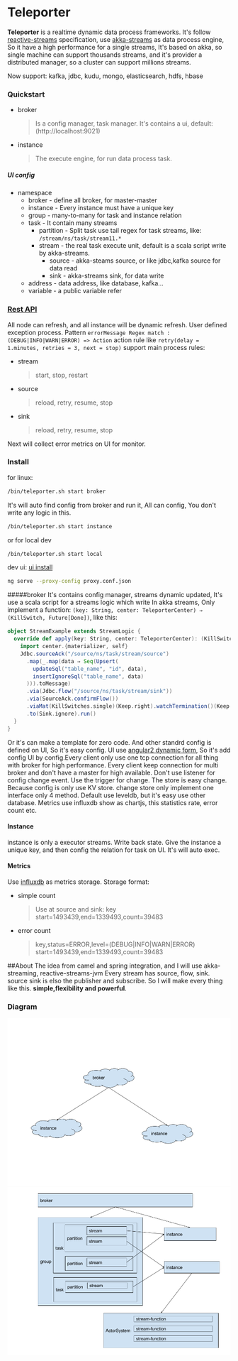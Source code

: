 # Teleporter

**Teleporter** is a realtime dynamic data process frameworks. It's follow [reactive-streams](https://github.com/reactive-streams/reactive-streams-jvm) specification, use [akka-streams](https://github.com/akka/akka) as data process engine, So it have a high performance for a single streams, It's based on akka, so single machine can support thousands streams, and it's provider a distributed manager, so a cluster can support millions streams.

Now support: kafka, jdbc, kudu, mongo, elasticsearch, hdfs, hbase

### Quickstart
 * broker
   > Is a config manager, task manager. It's contains a ui, default:(http://localhost:9021)
 * instance
   > The execute engine, for run data process task.

##### UI config
 - namespace
    - broker - define all broker, for master-master
    - instance - Every instance must have a unique key
    - group - many-to-many for task and instance relation
    - task - It contain many streams
        + partition - Split task use tail regex for task streams, like: `/stream/ns/task/stream11.*`
        + stream - the real task execute unit, default is a scala script write by akka-streams.
            * source - akka-steams source, or like jdbc,kafka source for data read
            * sink - akka-streams sink, for data write
    - address - data address, like database, kafka...
    - variable - a public variable refer
    
### [Rest API](docs/rest_api.md)
 
All node can refresh, and all instance will be dynamic refresh.
User defined exception process. Pattern `errorMessage Regex match : (DEBUG|INFO|WARN|ERROR) => Action`
action rule like `retry(delay = 1.minutes, retries = 3, next = stop)`
support main process rules:
- stream
    > start, stop, restart
- source
    > reload, retry, resume, stop
- sink
    > reload, retry, resume, stop
    
Next will collect error metrics on UI for monitor.

### Install
for linux:
```bash
/bin/teleporter.sh start broker
```
It's will auto find config from broker and run it, All can config, You don't write any logic in this.
```bash
/bin/teleporter.sh start instance
```
or for local dev
```bash
/bin/teleporter.sh start local
```
dev ui:
[ui install](ui/README.md)
```bash
ng serve --proxy-config proxy.conf.json
```

#####broker
It's contains config manager, streams dynamic updated, It's use a scala script for a streams logic which write In akka streams, Only implement a function:
`(key: String, center: TeleporterCenter) ⇒ (KillSwitch, Future[Done])`, like this:
```scala
object StreamExample extends StreamLogic {
  override def apply(key: String, center: TeleporterCenter): (KillSwitch, Future[Done]) = {
    import center.{materializer, self}
    Jdbc.sourceAck("/source/ns/task/stream/source")
      .map(_.map(data ⇒ Seq(Upsert(
        updateSql("table_name", "id", data),
        insertIgnoreSql("table_name", data)
      ))).toMessage)
      .via(Jdbc.flow("/source/ns/task/stream/sink"))
      .via(SourceAck.confirmFlow())
      .viaMat(KillSwitches.single)(Keep.right).watchTermination()(Keep.both)
      .to(Sink.ignore).run()
  }
}
```
Or it's can make a template for zero code. And other standrd config is defined on UI, So it's easy config. UI use [angular2 dynamic form](https://angular.io/docs/ts/latest/cookbook/dynamic-form.html), So it's add config UI by config.Every client only use one tcp connection for all thing with broker for high performance. Every client keep connection for multi broker and don't have a master for high available. Don't use listener for config change event. Use the trigger for change. The store is easy change. Because config is only use KV store. change store only implement one interface only 4 method. Default use leveldb, but it's easy use other database.
Metrics use influxdb show as chartjs, this statistics rate, error count etc.

#### Instance
instance is only a executor streams. Write back state. Give the instance a unique key, and then config the relation for task on UI. It's will auto exec.

#### Metrics
Use [influxdb](https://www.influxdata.com) as metrics storage.
Storage format:
 - simple count
    > Use at source and sink: key  start=1493439,end=1339493,count=39483
 - error count
    > key,status=ERROR,level=(DEBUG|INFO|WARN|ERROR)  start=1493439,end=1339493,count=39483

##About
The idea from camel and spring integration,  and I will use akka-streaming, reactive-streams-jvm
Every stream has source, flow, sink. source sink is elso the publisher and subscribe.
So I will make every thing like this. **simple,flexibility and powerful**.

### Diagram
![Alt Text](./docs/photo/teleporter-all.png "teleporter-all")
![Alt Text](./docs/photo/teleporter-detail.png "teleporter-all")